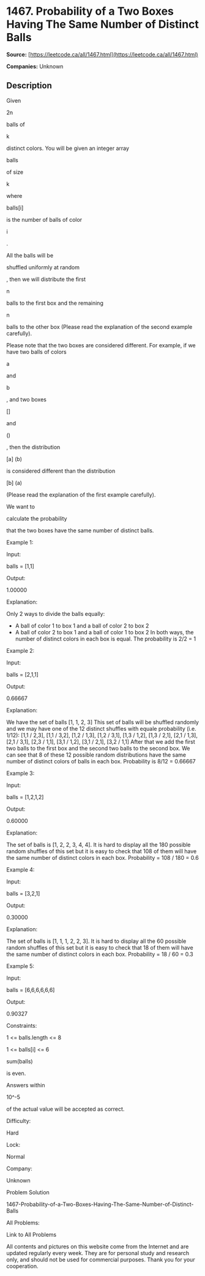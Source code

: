 # 1467. Probability of a Two Boxes Having The Same Number of Distinct Balls

**Source:** [https://leetcode.ca/all/1467.html](https://leetcode.ca/all/1467.html)

**Companies:** Unknown

## Description

Given

2n

balls of

k

distinct colors. You will be given an
            integer array

balls

of size

k

where

balls[i]

is
            the number of balls of color

i

.

All the balls will be

shuffled uniformly at random

, then we
                will distribute the first

n

balls to the first box and the remaining

n

balls to the other box (Please read the explanation of the second
                example carefully).

Please note that the two boxes are considered different. For example, if we have two
                balls of colors

a

and

b

, and two boxes

[]

and

()

, then the distribution

[a] (b)

is considered different
                than the distribution

[b] (a)

(Please read the explanation of the
                first example carefully).

We want to

calculate the probability

that the two boxes have the same number
                of distinct balls.

Example 1:

Input:

balls = [1,1]

Output:

1.00000

Explanation:

Only 2 ways to divide the balls equally:
- A ball of color 1 to box 1 and a ball of color 2 to box 2
- A ball of color 2 to box 1 and a ball of color 1 to box 2
In both ways, the number of distinct colors in each box is equal. The probability is 2/2 = 1

Example 2:

Input:

balls = [2,1,1]

Output:

0.66667

Explanation:

We have the set of balls [1, 1, 2, 3]
This set of balls will be shuffled randomly and we may have one of the 12 distinct shuffles with equale probability (i.e. 1/12):
[1,1 / 2,3], [1,1 / 3,2], [1,2 / 1,3], [1,2 / 3,1], [1,3 / 1,2], [1,3 / 2,1], [2,1 / 1,3], [2,1 / 3,1], [2,3 / 1,1], [3,1 / 1,2], [3,1 / 2,1], [3,2 / 1,1]
After that we add the first two balls to the first box and the second two balls to the second box.
We can see that 8 of these 12 possible random distributions have the same number of distinct colors of balls in each box.
Probability is 8/12 = 0.66667

Example 3:

Input:

balls = [1,2,1,2]

Output:

0.60000

Explanation:

The set of balls is [1, 2, 2, 3, 4, 4]. It is hard to display all the 180 possible random shuffles of this set but it is easy to check that 108 of them will have the same number of distinct colors in each box.
Probability = 108 / 180 = 0.6

Example 4:

Input:

balls = [3,2,1]

Output:

0.30000

Explanation:

The set of balls is [1, 1, 1, 2, 2, 3]. It is hard to display all the 60 possible random shuffles of this set but it is easy to check that 18 of them will have the same number of distinct colors in each box.
Probability = 18 / 60 = 0.3

Example 5:

Input:

balls = [6,6,6,6,6,6]

Output:

0.90327

Constraints:

1 <= balls.length <= 8

1 <= balls[i] <= 6

sum(balls)

is even.

Answers within

10^-5

of the actual value will be accepted as
                    correct.

Difficulty:

Hard

Lock:

Normal

Company:

Unknown

Problem Solution

1467-Probability-of-a-Two-Boxes-Having-The-Same-Number-of-Distinct-Balls

All Problems:

Link to All Problems

All contents and pictures on this website come from the Internet and are updated regularly every week. They are for personal study and research only, and should not be used for commercial purposes. Thank you for your cooperation.

